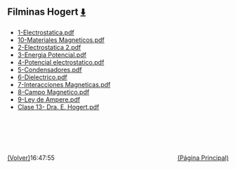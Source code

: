 
<html>
<body>
<h2>Filminas Hogert <a href="https://downgit.github.io/#/home?url=https://github.com/Apuntes-FIUBA/Apuntes-Electronica/tree/main/82 - Física/8202 - Fisica II/Clases/Filminas Hogert" style="font-size:20px">  ⬇️ </a></h2>
<ul>
    <li><a href="1-Electrostatica.pdf">1-Electrostatica.pdf</a></li>
    <li><a href="10-Materiales Magneticos.pdf">10-Materiales Magneticos.pdf</a></li>
    <li><a href="2-Electrostatica 2.pdf">2-Electrostatica 2.pdf</a></li>
    <li><a href="3-Energia Potencial.pdf">3-Energia Potencial.pdf</a></li>
    <li><a href="4-Potencial electrostatico.pdf">4-Potencial electrostatico.pdf</a></li>
    <li><a href="5-Condensadores.pdf">5-Condensadores.pdf</a></li>
    <li><a href="6-Dielectrico.pdf">6-Dielectrico.pdf</a></li>
    <li><a href="7-Interacciones Magneticas.pdf">7-Interacciones Magneticas.pdf</a></li>
    <li><a href="8-Campo Magnetico.pdf">8-Campo Magnetico.pdf</a></li>
    <li><a href="9-Ley de Ampere.pdf">9-Ley de Ampere.pdf</a></li>
    <li><a href="Clase 13- Dra. E. Hogert.pdf">Clase 13- Dra. E. Hogert.pdf</a></li>
</ul>
</body>
</html>





































<br><br><br><br><br><a href="../" style="float: left">(Volver)</a> <a href="https://apuntes-fiuba.github.io/Apuntes-Electronica" style="float: right">(Página Principal)</a>
16:47:55